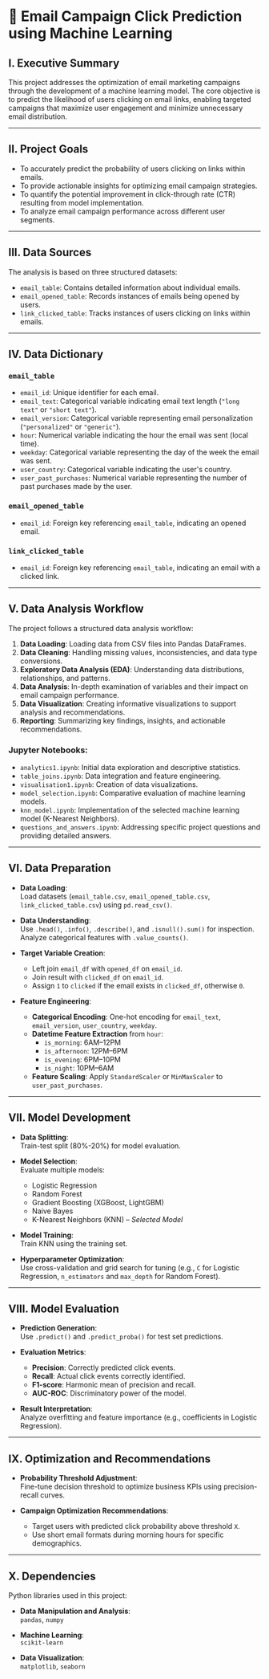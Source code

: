 # 📧 Email Campaign Click Prediction using Machine Learning

## I. Executive Summary

This project addresses the optimization of email marketing campaigns through the development of a machine learning model. The core objective is to predict the likelihood of users clicking on email links, enabling targeted campaigns that maximize user engagement and minimize unnecessary email distribution.

---

## II. Project Goals

- To accurately predict the probability of users clicking on links within emails.  
- To provide actionable insights for optimizing email campaign strategies.  
- To quantify the potential improvement in click-through rate (CTR) resulting from model implementation.  
- To analyze email campaign performance across different user segments.

---

## III. Data Sources

The analysis is based on three structured datasets:

- `email_table`: Contains detailed information about individual emails.  
- `email_opened_table`: Records instances of emails being opened by users.  
- `link_clicked_table`: Tracks instances of users clicking on links within emails.

---

## IV. Data Dictionary

### `email_table`
- `email_id`: Unique identifier for each email.  
- `email_text`: Categorical variable indicating email text length (`"long text"` or `"short text"`).  
- `email_version`: Categorical variable representing email personalization (`"personalized"` or `"generic"`).  
- `hour`: Numerical variable indicating the hour the email was sent (local time).  
- `weekday`: Categorical variable representing the day of the week the email was sent.  
- `user_country`: Categorical variable indicating the user's country.  
- `user_past_purchases`: Numerical variable representing the number of past purchases made by the user.  

### `email_opened_table`
- `email_id`: Foreign key referencing `email_table`, indicating an opened email.  

### `link_clicked_table`
- `email_id`: Foreign key referencing `email_table`, indicating an email with a clicked link.

---

## V. Data Analysis Workflow

The project follows a structured data analysis workflow:

1. **Data Loading**: Loading data from CSV files into Pandas DataFrames.  
2. **Data Cleaning**: Handling missing values, inconsistencies, and data type conversions.  
3. **Exploratory Data Analysis (EDA)**: Understanding data distributions, relationships, and patterns.  
4. **Data Analysis**: In-depth examination of variables and their impact on email campaign performance.  
5. **Data Visualization**: Creating informative visualizations to support analysis and recommendations.  
6. **Reporting**: Summarizing key findings, insights, and actionable recommendations.  

### Jupyter Notebooks:
- `analytics1.ipynb`: Initial data exploration and descriptive statistics.  
- `table_joins.ipynb`: Data integration and feature engineering.  
- `visualisation1.ipynb`: Creation of data visualizations.  
- `model_selection.ipynb`: Comparative evaluation of machine learning models.  
- `knn_model.ipynb`: Implementation of the selected machine learning model (K-Nearest Neighbors).  
- `questions_and_answers.ipynb`: Addressing specific project questions and providing detailed answers.

---

## VI. Data Preparation

- **Data Loading**:  
  Load datasets (`email_table.csv`, `email_opened_table.csv`, `link_clicked_table.csv`) using `pd.read_csv()`.

- **Data Understanding**:  
  Use `.head()`, `.info()`, `.describe()`, and `.isnull().sum()` for inspection.  
  Analyze categorical features with `.value_counts()`.

- **Target Variable Creation**:  
  - Left join `email_df` with `opened_df` on `email_id`.  
  - Join result with `clicked_df` on `email_id`.  
  - Assign `1` to `clicked` if the email exists in `clicked_df`, otherwise `0`.

- **Feature Engineering**:
  - **Categorical Encoding**: One-hot encoding for `email_text`, `email_version`, `user_country`, `weekday`.  
  - **Datetime Feature Extraction** from `hour`:
    - `is_morning`: 6AM–12PM  
    - `is_afternoon`: 12PM–6PM  
    - `is_evening`: 6PM–10PM  
    - `is_night`: 10PM–6AM  
  - **Feature Scaling**: Apply `StandardScaler` or `MinMaxScaler` to `user_past_purchases`.

---

## VII. Model Development

- **Data Splitting**:  
  Train-test split (80%-20%) for model evaluation.

- **Model Selection**:  
  Evaluate multiple models:
  - Logistic Regression  
  - Random Forest  
  - Gradient Boosting (XGBoost, LightGBM)  
  - Naive Bayes  
  - K-Nearest Neighbors (KNN) – *Selected Model*

- **Model Training**:  
  Train KNN using the training set.

- **Hyperparameter Optimization**:  
  Use cross-validation and grid search for tuning (e.g., `C` for Logistic Regression, `n_estimators` and `max_depth` for Random Forest).

---

## VIII. Model Evaluation

- **Prediction Generation**:  
  Use `.predict()` and `.predict_proba()` for test set predictions.

- **Evaluation Metrics**:
  - **Precision**: Correctly predicted click events.  
  - **Recall**: Actual click events correctly identified.  
  - **F1-score**: Harmonic mean of precision and recall.  
  - **AUC-ROC**: Discriminatory power of the model.

- **Result Interpretation**:  
  Analyze overfitting and feature importance (e.g., coefficients in Logistic Regression).

---

## IX. Optimization and Recommendations

- **Probability Threshold Adjustment**:  
  Fine-tune decision threshold to optimize business KPIs using precision-recall curves.

- **Campaign Optimization Recommendations**:
  - Target users with predicted click probability above threshold `X`.
  - Use short email formats during morning hours for specific demographics.

---

## X. Dependencies

Python libraries used in this project:

- **Data Manipulation and Analysis**:  
  `pandas`, `numpy`

- **Machine Learning**:  
  `scikit-learn`

- **Data Visualization**:  
  `matplotlib`, `seaborn`

